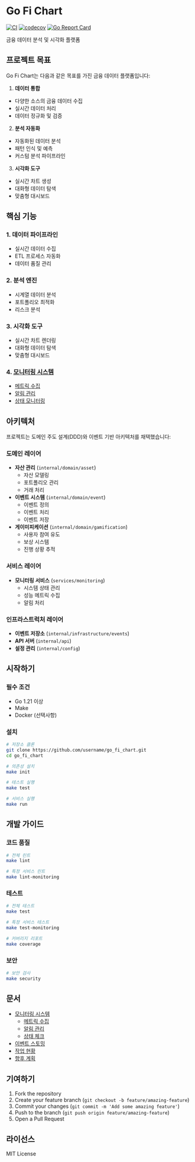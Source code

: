 # Go Fi Chart

[![CI](https://github.com/kimjooyoon/go_fi_chart/actions/workflows/ci.yml/badge.svg?branch=main)](https://github.com/kimjooyoon/go_fi_chart/actions/workflows/ci.yml)
[![codecov](https://codecov.io/gh/kimjooyoon/go_fi_chart/branch/main/graph/badge.svg)](https://codecov.io/gh/kimjooyoon/go_fi_chart)
[![Go Report Card](https://goreportcard.com/badge/github.com/kimjooyoon/go_fi_chart)](https://goreportcard.com/report/github.com/kimjooyoon/go_fi_chart)

금융 데이터 분석 및 시각화 플랫폼

## 프로젝트 목표

Go Fi Chart는 다음과 같은 목표를 가진 금융 데이터 플랫폼입니다:

1. **데이터 통합**
  - 다양한 소스의 금융 데이터 수집
  - 실시간 데이터 처리
  - 데이터 정규화 및 검증

2. **분석 자동화**
  - 자동화된 데이터 분석
  - 패턴 인식 및 예측
  - 커스텀 분석 파이프라인

3. **시각화 도구**
  - 실시간 차트 생성
  - 대화형 데이터 탐색
  - 맞춤형 대시보드

## 핵심 기능

### 1. 데이터 파이프라인

- 실시간 데이터 수집
- ETL 프로세스 자동화
- 데이터 품질 관리

### 2. 분석 엔진

- 시계열 데이터 분석
- 포트폴리오 최적화
- 리스크 분석

### 3. 시각화 도구

- 실시간 차트 렌더링
- 대화형 데이터 탐색
- 맞춤형 대시보드

### 4. [모니터링 시스템](docs/monitoring/README.md)

- [메트릭 수집](docs/monitoring/METRICS.md)
- [알림 관리](docs/monitoring/ALERTS.md)
- [상태 모니터링](docs/monitoring/HEALTH.md)

## 아키텍처

프로젝트는 도메인 주도 설계(DDD)와 이벤트 기반 아키텍처를 채택했습니다:

### 도메인 레이어

- **자산 관리** (`internal/domain/asset`)
  - 자산 모델링
  - 포트폴리오 관리
  - 거래 처리
- **이벤트 시스템** (`internal/domain/event`)
  - 이벤트 정의
  - 이벤트 처리
  - 이벤트 저장
- **게이미피케이션** (`internal/domain/gamification`)
  - 사용자 참여 유도
  - 보상 시스템
  - 진행 상황 추적

### 서비스 레이어

- **모니터링 서비스** (`services/monitoring`)
  - 시스템 상태 관리
  - 성능 메트릭 수집
  - 알림 처리

### 인프라스트럭처 레이어

- **이벤트 저장소** (`internal/infrastructure/events`)
- **API 서버** (`internal/api`)
- **설정 관리** (`internal/config`)

## 시작하기

### 필수 조건

- Go 1.21 이상
- Make
- Docker (선택사항)

### 설치
```bash
# 저장소 클론
git clone https://github.com/username/go_fi_chart.git
cd go_fi_chart

# 의존성 설치
make init

# 테스트 실행
make test

# 서비스 실행
make run
```

## 개발 가이드

### 코드 품질

```bash
# 전체 린트
make lint

# 특정 서비스 린트
make lint-monitoring
```

### 테스트
```bash
# 전체 테스트
make test

# 특정 서비스 테스트
make test-monitoring

# 커버리지 리포트
make coverage
```

### 보안
```bash
# 보안 검사
make security
```

## 문서

- [모니터링 시스템](docs/monitoring/README.md)
  - [메트릭 수집](docs/monitoring/METRICS.md)
  - [알림 관리](docs/monitoring/ALERTS.md)
  - [상태 체크](docs/monitoring/HEALTH.md)
- [이벤트 스토밍](docs/event-storming/README.md)
- [작업 현황](docs/DONE.md)
- [향후 계획](docs/TODO.md)

## 기여하기

1. Fork the repository
2. Create your feature branch (`git checkout -b feature/amazing-feature`)
3. Commit your changes (`git commit -m 'Add some amazing feature'`)
4. Push to the branch (`git push origin feature/amazing-feature`)
5. Open a Pull Request

## 라이선스

MIT License 